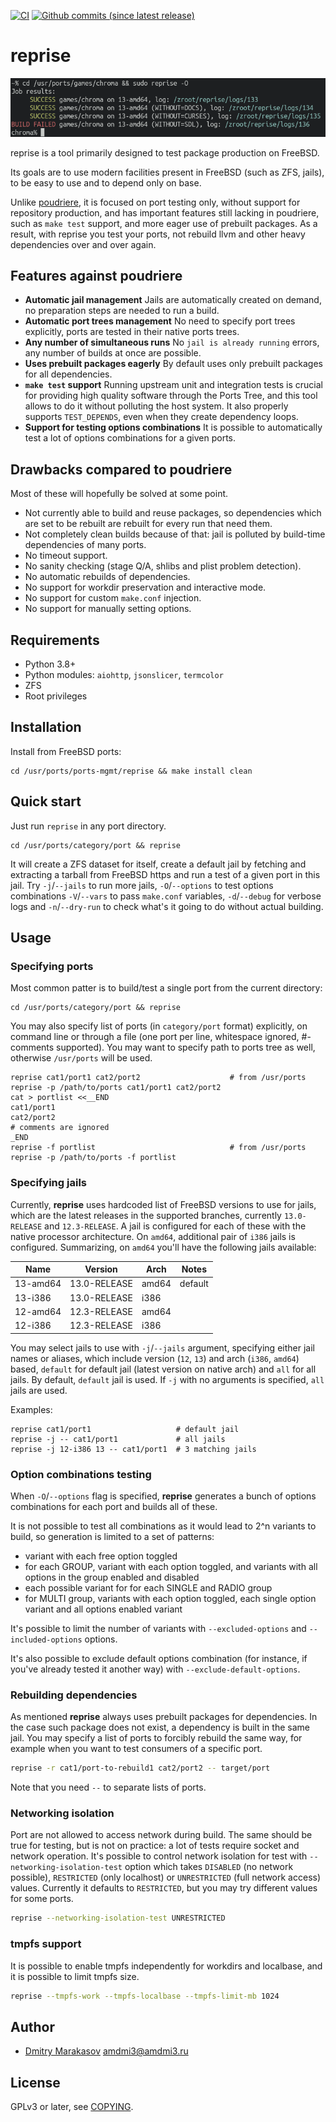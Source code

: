[![CI](https://github.com/AMDmi3/reprise/actions/workflows/ci.yml/badge.svg)](https://github.com/AMDmi3/reprise/actions/workflows/ci.yml)
[![Github commits (since latest release)](https://img.shields.io/github/commits-since/AMDmi3/reprise/latest.svg)](https://github.com/AMDmi3/reprise)

# reprise

![Screenshot](docs/screenshot.png)

reprise is a tool primarily designed to test package production
on FreeBSD.

Its goals are to use modern facilities present in FreeBSD (such as
ZFS, jails), to be easy to use and to depend only on base.

Unlike [poudriere](https://github.com/freebsd/poudriere), it is
focused on port testing only, without support for repository
production, and has important features still lacking in poudriere,
such as `make test` support, and more eager use of prebuilt packages.
As a result, with reprise you test your ports, not rebuild llvm
and other heavy dependencies over and over again.

## Features against poudriere

- **Automatic jail management**
  Jails are automatically created on demand, no preparation steps
  are needed to run a build.
- **Automatic port trees management**
  No need to specify port trees explicitly, ports are tested in
  their native ports trees.
- **Any number of simultaneous runs**
  No `jail is already running` errors, any number of builds at
  once are possible.
- **Uses prebuilt packages eagerly**
  By default uses only prebuilt packages for all dependencies.
- **`make test` support**
  Running upstream unit and integration tests is crucial for providing
  high quality software through the Ports Tree, and this tool allows
  to do it without polluting the host system. It also properly supports
  `TEST_DEPENDS`, even when they create dependency loops.
- **Support for testing options combinations**
  It is possible to automatically test a lot of options combinations
  for a given ports.

## Drawbacks compared to poudriere

Most of these will hopefully be solved at some point.

- Not currently able to build and reuse packages, so dependencies
  which are set to be rebuilt are rebuilt for every run that need
  them.
- Not completely clean builds because of that: jail is polluted
  by build-time dependencies of many ports.
- No timeout support.
- No sanity checking (stage Q/A, shlibs and plist problem detection).
- No automatic rebuilds of dependencies.
- No support for workdir preservation and interactive mode.
- No support for custom `make.conf` injection.
- No support for manually setting options.

## Requirements

- Python 3.8+
- Python modules: `aiohttp`, `jsonslicer`, `termcolor`
- ZFS
- Root privileges

## Installation

Install from FreeBSD ports:

```
cd /usr/ports/ports-mgmt/reprise && make install clean
```

## Quick start

Just run `reprise` in any port directory.

```shell
cd /usr/ports/category/port && reprise
```

It will create a ZFS dataset for itself, create a default jail by
fetching and extracting a tarball from FreeBSD https and run a test
of a given port in this jail. Try `-j`/`--jails` to run more jails,
`-O`/`--options` to test options combinations `-V`/`--vars` to pass
`make.conf` variables, `-d`/`--debug` for verbose logs and
`-n`/`--dry-run` to check what's it going to do without actual
building.

## Usage

### Specifying ports

Most common patter is to build/test a single port from the current
directory:

```shell
cd /usr/ports/category/port && reprise
```

You may also specify list of ports (in `category/port` format)
explicitly, on command line or through a file (one port per line,
whitespace ignored, #-comments supported). You may want to specify
path to ports tree as well, otherwise `/usr/ports` will be used.

```shell
reprise cat1/port1 cat2/port2                    # from /usr/ports
reprise -p /path/to/ports cat1/port1 cat2/port2
cat > portlist <<__END
cat1/port1
cat2/port2
# comments are ignored
_END
reprise -f portlist                              # from /usr/ports
reprise -p /path/to/ports -f portlist
```

### Specifying jails

Currently, **reprise** uses hardcoded list of FreeBSD versions
to use for jails, which are the latest releases in the supported
branches, currently `13.0-RELEASE` and `12.3-RELEASE`. A jail
is configured for each of these with the native processor architecture.
On `amd64`, additional pair of `i386` jails is configured.
Summarizing, on `amd64` you'll have the following jails available:

| Name     | Version      | Arch  | Notes   |
|----------|--------------|-------|---------|
| 13-amd64 | 13.0-RELEASE | amd64 | default |
| 13-i386  | 13.0-RELEASE | i386  |         |
| 12-amd64 | 12.3-RELEASE | amd64 |         |
| 12-i386  | 12.3-RELEASE | i386  |         |

You may select jails to use with `-j`/`--jails` argument, specifying
either jail names or aliases, which include version (`12`, `13`) and arch
(`i386`, `amd64`) based, `default` for default jail (latest version on
native arch) and `all` for all jails. By default, `default` jail
is used. If `-j` with no arguments is specified, `all` jails are used.

Examples:

```shell
reprise cat1/port1                   # default jail
reprise -j -- cat1/port1             # all jails
reprise -j 12-i386 13 -- cat1/port1  # 3 matching jails
```

### Option combinations testing

When `-O`/`--options` flag is specified, **reprise** generates
a bunch of options combinations for each port and builds all of
these.

It is not possible to test all combinations as it would lead to
2^n variants to build, so generation is limited to a set of patterns:
- variant with each free option toggled
- for each GROUP, variant with each option toggled, and variants with
  all options in the group enabled and disabled
- each possible variant for for each SINGLE and RADIO group
- for MULTI group, variants with each option toggled, each single
  option variant and all options enabled variant

It's possible to limit the number of variants with `--excluded-options`
and `--included-options` options.

It's also possible to exclude default options combination (for instance,
if you've already tested it another way) with `--exclude-default-options`.

### Rebuilding dependencies

As mentioned **reprise** always uses prebuilt packages for dependencies.
In the case such package does not exist, a dependency is built in
the same jail. You may specify a list of ports to forcibly rebuild
the same way, for example when you want to test consumers of a
specific port.

```sh
reprise -r cat1/port-to-rebuild1 cat2/port2 -- target/port
```

Note that you need `--` to separate lists of ports.

### Networking isolation

Port are not allowed to access network during build. The same should
be true for testing, but is not on practice: a lot of tests require
socket and network operation. It's possible to control network
isolation for test with `--networking-isolation-test` option which
takes `DISABLED` (no network possible), `RESTRICTED` (only localhost)
or `UNRESTRICTED` (full network access) values. Currently it defaults
to `RESTRICTED`, but you may try different values for some ports.

```sh
reprise --networking-isolation-test UNRESTRICTED
```

### tmpfs support

It is possible to enable tmpfs independently for workdirs and
localbase, and it is possible to limit tmpfs size.

```sh
reprise --tmpfs-work --tmpfs-localbase --tmpfs-limit-mb 1024
```

## Author

  - [Dmitry Marakasov](https://github.com/AMDmi3) <amdmi3@amdmi3.ru>

## License

GPLv3 or later, see [COPYING](COPYING).
